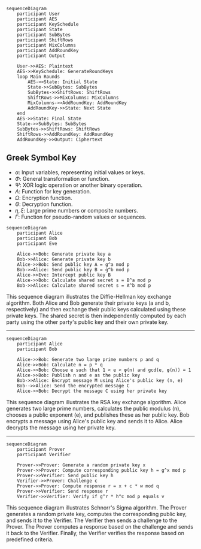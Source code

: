 
```mermaid
sequenceDiagram
    participant User
    participant AES
    participant KeySchedule
    participant State
    participant SubBytes
    participant ShiftRows
    participant MixColumns
    participant AddRoundKey
    participant Output

    User->>AES: Plaintext
    AES->>KeySchedule: GenerateRoundKeys
    loop Main Rounds
        AES->>State: Initial State
        State->>SubBytes: SubBytes
        SubBytes->>ShiftRows: ShiftRows
        ShiftRows->>MixColumns: MixColumns
        MixColumns->>AddRoundKey: AddRoundKey
        AddRoundKey->>State: Next State
    end
    AES->>State: Final State
    State->>SubBytes: SubBytes
    SubBytes->>ShiftRows: ShiftRows
    ShiftRows->>AddRoundKey: AddRoundKey
    AddRoundKey->>Output: Ciphertext

```

## Greek Symbol Key
- $\alpha$: Input variables, representing initial values or keys.
- $\Phi$: General transformation or function.
- $\Psi$: XOR logic operation or another binary operation.
- $\Lambda$: Function for key generation.
- $\Omega$: Encryption function.
- $\Theta$: Decryption function.
- $\eta, \xi$: Large prime numbers or composite numbers.
- $\Gamma$: Function for pseudo-random values or sequences.


```mermaid
sequenceDiagram
    participant Alice
    participant Bob
    participant Eve

    Alice->>Bob: Generate private key a
    Bob->>Alice: Generate private key b
    Alice->>Bob: Send public key A = g^a mod p
    Bob->>Alice: Send public key B = g^b mod p
    Alice->>Eve: Intercept public key B
    Alice->>Bob: Calculate shared secret s = B^a mod p
    Bob->>Alice: Calculate shared secret s = A^b mod p
```

This sequence diagram illustrates the Diffie-Hellman key exchange algorithm. Both Alice and Bob generate their private keys (a and b, respectively) and then exchange their public keys calculated using these private keys. The shared secret is then independently computed by each party using the other party's public key and their own private key.

----

```mermaid
sequenceDiagram
    participant Alice
    participant Bob

    Alice->>Bob: Generate two large prime numbers p and q
    Alice->>Bob: Calculate n = p * q
    Alice->>Bob: Choose e such that 1 < e < φ(n) and gcd(e, φ(n)) = 1
    Alice->>Bob: Publish n and e as the public key
    Bob->>Alice: Encrypt message M using Alice's public key (n, e)
    Bob-->>Alice: Send the encrypted message C
    Alice->>Bob: Decrypt the message C using her private key
```

This sequence diagram illustrates the RSA key exchange algorithm. Alice generates two large prime numbers, calculates the public modulus (n), chooses a public exponent (e), and publishes these as her public key. Bob encrypts a message using Alice's public key and sends it to Alice. Alice decrypts the message using her private key.

----


```mermaid
sequenceDiagram
    participant Prover
    participant Verifier

    Prover->>Prover: Generate a random private key x
    Prover->>Prover: Compute corresponding public key h = g^x mod p
    Prover->>Verifier: Send public key h
    Verifier->>Prover: Challenge c
    Prover->>Prover: Compute response r = x + c * w mod q
    Prover->>Verifier: Send response r
    Verifier->>Verifier: Verify if g^r * h^c mod p equals v
```

This sequence diagram illustrates Schnorr's Sigma algorithm. The Prover generates a random private key, computes the corresponding public key, and sends it to the Verifier. The Verifier then sends a challenge to the Prover. The Prover computes a response based on the challenge and sends it back to the Verifier. Finally, the Verifier verifies the response based on predefined criteria.
